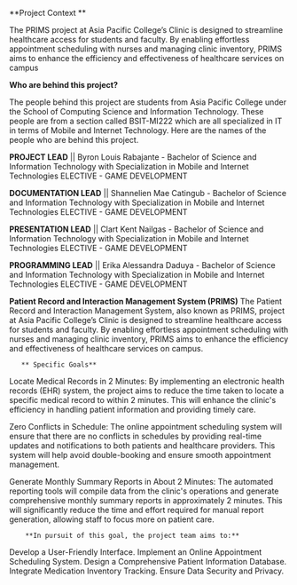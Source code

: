 **Project Context **

The PRIMS project at Asia Pacific College’s Clinic is designed to streamline healthcare access for students and faculty. By enabling effortless appointment scheduling with nurses and managing clinic inventory, PRIMS aims to enhance the efficiency and effectiveness of healthcare services on campus



**Who are behind this project?**

The people behind this project are students from Asia Pacific College under the School of Computing Science and Information Technology. These people are from a section called BSIT-MI222 which are all specialized in IT in terms of Mobile and Internet Technology. Here are the names of the people who are behind this project. 



**PROJECT LEAD** || Byron Louis Rabajante - Bachelor of Science and Information Technology with Specialization in Mobile and Internet Technologies
ELECTIVE - GAME DEVELOPMENT

**DOCUMENTATION LEAD** || Shannelien Mae Catingub - Bachelor of Science and Information Technology with Specialization in Mobile and Internet Technologies
ELECTIVE - GAME DEVELOPMENT

**PRESENTATION LEAD** || Clart Kent Nailgas - Bachelor of Science and Information Technology with Specialization in Mobile and Internet Technologies
ELECTIVE - GAME DEVELOPMENT

**PROGRAMMING LEAD** || Erika Alessandra Daduya - Bachelor of Science and Information Technology with Specialization in Mobile and Internet Technologies
ELECTIVE - GAME DEVELOPMENT

**Patient Record and Interaction Management System (PRIMS)**
The Patient Record and Interaction Management System, also known as PRIMS, project at Asia Pacific College’s Clinic is designed to streamline healthcare access for students and faculty. By enabling effortless appointment scheduling with nurses and managing clinic inventory, PRIMS aims to enhance the efficiency and effectiveness of healthcare services on campus. 

       ** Specific Goals**

Locate Medical Records in 2 Minutes: By implementing an electronic health records (EHR) system, the project aims to reduce the time taken to locate a specific medical record to within 2 minutes. This will enhance the clinic's efficiency in handling patient information and providing timely care.

Zero Conflicts in Schedule: The online appointment scheduling system will ensure that there are no conflicts in schedules by providing real-time updates and notifications to both patients and healthcare providers. This system will help avoid double-booking and ensure smooth appointment management.

Generate Monthly Summary Reports in About 2 Minutes: The automated reporting tools will compile data from the clinic's operations and generate comprehensive monthly summary reports in approximately 2 minutes. This will significantly reduce the time and effort required for manual report generation, allowing staff to focus more on patient care.

        **In pursuit of this goal, the project team aims to:**

Develop a User-Friendly Interface.
Implement an Online Appointment Scheduling System.
Design a Comprehensive Patient Information Database.
Integrate Medication Inventory Tracking.
Ensure Data Security and Privacy.
